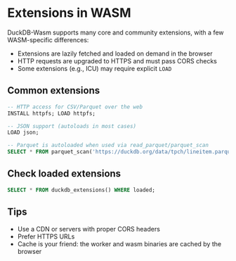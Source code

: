 # Extensions in WASM

DuckDB-Wasm supports many core and community extensions, with a few WASM-specific differences:

- Extensions are lazily fetched and loaded on demand in the browser
- HTTP requests are upgraded to HTTPS and must pass CORS checks
- Some extensions (e.g., ICU) may require explicit `LOAD`

## Common extensions

```sql
-- HTTP access for CSV/Parquet over the web
INSTALL httpfs; LOAD httpfs;

-- JSON support (autoloads in most cases)
LOAD json;

-- Parquet is autoloaded when used via read_parquet/parquet_scan
SELECT * FROM parquet_scan('https://duckdb.org/data/tpch/lineitem.parquet') LIMIT 5;
```

## Check loaded extensions

```sql
SELECT * FROM duckdb_extensions() WHERE loaded;
```

## Tips

- Use a CDN or servers with proper CORS headers
- Prefer HTTPS URLs
- Cache is your friend: the worker and wasm binaries are cached by the browser
